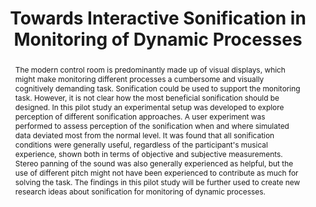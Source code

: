 ---
layout: publication
title: "Towards Interactive Sonification in Monitoring of Dynamic Processes"
key: 2019_interactive_sonification
type: paper

order: 2019-7

shortname: Interactive Sonification
image: 2019_interactive_sonification.png
image_large: 2019_interactive_sonification_large.png

authors:
  - ronnberg

journal-short: ISon
year: 2019

bibentry: inproceedings
bib:
  journal: 
  booktitle: Proceedings of the Interactive Sonification Workshop, Nordic Sound and Music Computing Conference
  editor: 
  publisher: 
  address: 
  doi:
  url:
  volume: 
  number: 
  pages: 93-100
  month:
  pmcid:

publisherURL: https://d1wqtxts1xzle7.cloudfront.net/82006724/NordicSMC_ISon_2019_Proceedings_paper18-libre.pdf?1646980565=&response-content-disposition=inline%3B+filename%3DTowards_Interactive_Sonification_in_Moni.pdf&Expires=1729866058&Signature=cVpfon4pRFIHaGOJac-LoMfXRiZYXYIKNAeVr41WoH~BnduWPuKX0l-D~VNK5dGHPz2lLLwKVakO3cHf3~YYbTZd1HdBc5cOEFajNeTM71mjaU5Z7N3rol6h55KUrqs8ataRd0dKs3r4iD6smDSZ7HVzLr4sYx9Qqi1qxT41b-uR5YRWkCh0CHnVOuNGWGhkDv01mDTe3EvrQ458NoyjdCQ2IuBUnIDw2ZQZh~dzkxcn9zacAmRO7358jAWRXBKkPgVAAt3l04uEFnOybz-qsXu-7hBVk0l5RoJgnE74uFfV1hxYG2DllIZf~efx-r3DhVm~IB0BflwOMkCWcBOO0g__&Key-Pair-Id=APKAJLOHF5GGSLRBV4ZA

abstract: "<p>The modern control room is predominantly made up of visual displays, which might make monitoring different processes a cumbersome and visually cognitively demanding task. Sonification could be used to support the monitoring task. However, it is not clear how the most beneficial sonification should be designed. In this pilot study an experimental setup was developed to explore perception of different sonification approaches. A user experiment was performed to assess perception of the sonification when and where simulated data deviated most from the normal level. It was found that all sonification conditions were generally useful, regardless of the participant's musical experience, shown both in terms of objective and subjective measurements. Stereo panning of the sound was also generally experienced as helpful, but the use of different pitch might not have been experienced to contribute as much for solving the task. The findings in this pilot study will be further used to create new research ideas about sonification for monitoring of dynamic processes.</p>"

---
